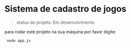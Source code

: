 <h1>Sistema de cadastro de jogos</h1>

>status do projeto: Em desenvolvimento

para rodar este projeto na sua máquina por favor digite:

```
 node app.js
```
